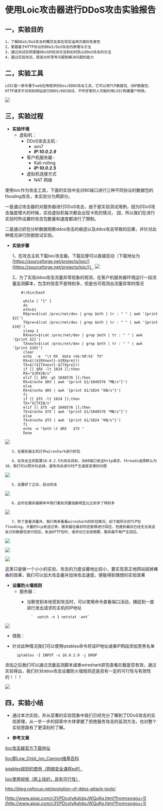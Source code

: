# 使用Loic攻击器进行DDoS攻击实验报告 #
## 一，实验目的

    1，了解DDoS/DoS攻击的概念及其在现实运用方面的危害性
    2，掌握基于HTTP协议的DDoS/DoS攻击的原理与方法
    3，通过测试实例掌握DDoS的检测方法和如何防止DDoS攻击的方法
    4，通过实验测试，提高分析思考问题和解决问题的能力

## 二，实验工具

    LOIC是一款专著于web应用程序的Dos/DDOS攻击工具，它可以用TCP数据包、UDP数据包、HTTP请求于对目标网站进行DDOS/DOS测试，不怀好意的人可能利用LOIC构建僵尸网络。 
 
![](loic.png)

## 三，实验过程
* **实验环境**
	* 虚拟机：
		* DDoS攻击主机 : 
			* win7 
			*  ***IP:10.0.2.9***
		* 客户机服务器 : 
			* Kali-rolling 
			*  ***IP:10.0.2.5***
		* 虚拟机连接方式 
			* NAT 网络

使用loic作为攻击工具，下面的实验中会对80端口进行三种不同协议的数据包的flooding攻击，本实验分为两部分。

一是通过攻击器的对服务器进行DDoS攻击，由于是实验测试用例，因为DDoS攻击强度增大的时候，实验虚拟机每次都会出现卡死的情况， 囧，所以我们在进行实验时所设置的攻击包数量和速度都进行了限制。

二是通过抓包分析数据观察ddos攻击的痕迹以及ddos攻击导致的后果，并针对此种情况进行防御尝试实验。

* **实验步骤**

    1，在攻击主机下载loic攻击器，下载后便可以直接启动（下载地址为[https://sourceforge.net/projects/loic/](https://sourceforge.net/projects/loic/)）
   ![](loic1.png)

    2，为了实现ddos攻击流量异常现象的观测，在客户机服务器环境运行一段流量监测脚本，包含的信息不是特别多，但是也可观测出流量异常的情况








          #!/bin/bash

           while [ "1" ]
           do
           eth=$1
           RXpre=$(cat /proc/net/dev | grep $eth | tr : " " | awk '{print $2}')
           TXpre=$(cat /proc/net/dev | grep $eth | tr : " " | awk '{print $10}')
           sleep 1
           RXnext=$(cat /proc/net/dev | grep $eth | tr : " " | awk '{print $2}')
           TXnext=$(cat /proc/net/dev | grep $eth | tr : " " | awk '{print $10}')
           clear
           echo  -e  "\t RX `date +%k:%M:%S` TX"
           RX=$((${RXnext}-${RXpre}))
           TX=$((${TXnext}-${TXpre}))
           if [[ $RX -lt 1024 ]];then
           RX="${RX}B/s"
           elif [[ $RX -gt 1048576 ]];then
           RX=$(echo $RX | awk '{print $1/1048576 "MB/s"}')
           else
           RX=$(echo $RX | awk '{print $1/1024 "KB/s"}')
           fi
           if [[ $TX -lt 1024 ]];then
           TX="${TX}B/s"
           elif [[ $TX -gt 1048576 ]];then
           TX=$(echo $TX | awk '{print $1/1048576 "MB/s"}')
           else
           TX=$(echo $TX | awk '{print $1/1024 "KB/s"}')
           fi 
           echo -e "$eth \t $RX   $TX "
           Done
![](脚本.png)

       3，在服务器主机打开wireshark进行抓包

       4，在攻击主机配置10.0.2.5为攻击目标，向80端口发送http请求，threads选择默认为10，我们可以把对勾去掉，避免攻击进行时产生速度变慢的问题 
![](44.png)

       5，设置好了之后，启动攻击
       
![](start.png)

       6，此时在服务器脚本中我们看到流量指数明显比之前多了特别多
       
![](脚本2.png)

       7，除了查看流量外，我们再来看看wireshark的抓包情况，如下面所示的TCP包flooding，大量的tcp发送过来，服务器在最初时还能够进行回应，但是到最后已经无法发送自己的数据包进行回应。发送HTTP包时，请求也已全部搁置，服务器不再产生回应。
       
![](tcp.png)

![](http.png)

![](arpsomuch.png)

这里只是做一个小小的实验，攻击的力度设置地比较小，要实现真正地网站挂掉瘫痪的效果，我们可以加大攻击量并加快攻击速度，便能得到理想的实验效果

* **设置防火墙规则**
	* 服务器：
	    * 当察觉到本地受到攻击时，可以使用命令查看端口活动，捕捉到一直进行发出请求的主机的IP地址
        
	            `  watch -n 1 netstat -ant`

![](port.png)
	
* 措施：
	   
 * 针对此种情况我们可以使用iptables命令将该IP地址或者IP网段添加至黑名单
	          
      `  iptables -I INPUT -s 10.0.2.9 -j DROP`	

添加之后我们可以通过流量监测脚本或者wireshark抓包查看拦截是否有效，通过实验得出，我们针对ddos攻击设置防火墙规则还是具有一定的可行性与有效性的！！！

![](监测.png)


## 四，实验小结

* 通过本次实验，并从显著的实验现象中我们已经充分了解到了DDoS攻击的实验原理，从一步一步的探索中大体掌握了拒绝服务攻击的监测方法，也对整个实验思路有了更深刻的了解。


* **参考文章**

[lioc攻击器官方下载地址](https://sourceforge.net/projects/loic0/)

[lioc即Low_Orbit_Ion_Cannon维基百科](https://en.wikipedia.org/wiki/Low_Orbit_Ion_Cannon)


[iptables规则的使用（网络安全课程pdf）](http://sec.cuc.edu.cn/huangwei/textbook/ns/)

[loic使用视频（网上找的，具有可行性）](http://www.aipai.com/c31/PDcoIyAqIidqJWQuKg.html?fromvsogou=1)

http://blog.nsfocus.net/evolution-of-ddos-attack-tools/

[http://www.aipai.com/c31/PDcoIyAqIidqJWQuKg.html?fromvsogou=1](http://www.aipai.com/c31/PDcoIyAqIidqJWQuKg.html?fromvsogou=1)


